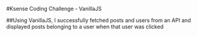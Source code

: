 #Ksense Coding Challenge - VanillaJS

##Using VanillaJS, I successfully fetched posts and users from an API and displayed posts belonging to a user when that user was clicked

